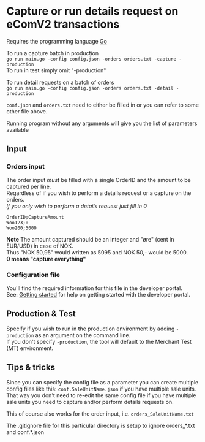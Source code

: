 # Capture or run details request on eComV2 transactions
Requires the programming language [Go](https://golang.org/)

To run a capture batch in production<br/>
`go run main.go -config config.json -orders orders.txt -capture -production`<br/>
To run in test simply omit "-production" 

To run detail requests on a batch of orders<br/>
`go run main.go -config config.json -orders orders.txt -detail -production`<br/>

`conf.json` and `orders.txt` need to either be filled in or you can refer to some other file above.

Running program without any arguments will give you the list of parameters available

## Input
### Orders input
The order input _must_ be filled with a single OrderID and the amount to be captured per line.<br/>
Regardless of if you wish to perform a details request or a capture on the orders.<br/>
*If you only wish to perform a details request just fill in 0*
```
OrderID;CaptureAmount
Woo123;0
Woo200;5000
```
**Note** The amount captured should be an integer and "øre" (cent in EUR/USD) in case of NOK.<br/>
Thus "NOK 50,95" would written as 5095 and NOK 50,- would be 5000.<br/>
**0 means "capture everything"**

### Configuration file
You'll find the required information for this file in the developer portal.<br/>
See: [Getting started](https://github.com/vippsas/vipps-developers/blob/master/vipps-getting-started.md) for help on getting started with the developer portal.


## Production & Test
Specify if you wish to run in the production environment by adding `-production` as an argument on the command line.<br/>
If you don't specify `-production`, the tool will default to the Merchant Test (MT) environment.

## Tips & tricks
Since you can specify the config file as a parameter you can create multiple config files like this:
`conf.SaleUnitName.json` if you have multiple sale units.<br/> 
That way you don't need to re-edit the same config file if you have multiple sale units you need to capture and/or perform details requests on.

This of course also works for the order input, i.e.
`orders_SaleUnitName.txt`

The .gitignore file for this particular directory is setup to ignore orders_\*.txt and conf.\*.json 


